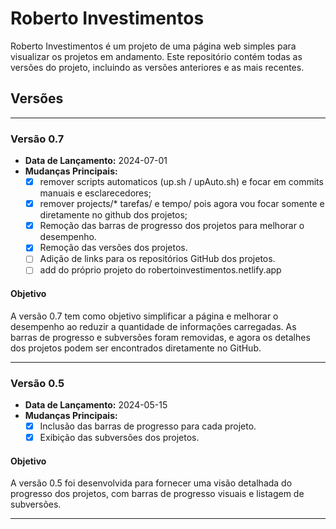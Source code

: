 # Roberto Investimentos

Roberto Investimentos é um projeto de uma página web simples para visualizar os projetos em andamento. Este repositório contém todas as versões do projeto, incluindo as versões anteriores e as mais recentes.

## Versões
_______

### Versão 0.7
- **Data de Lançamento:** 2024-07-01
- **Mudanças Principais:**
  - [x] remover scripts automaticos (up.sh / upAuto.sh) e focar em commits manuais e esclarecedores;
  - [x] remover projects/* tarefas/ e tempo/ pois agora vou focar somente e diretamente no github dos projetos;
  - [x] Remoção das barras de progresso dos projetos para melhorar o desempenho.
  - [x] Remoção das versões dos projetos.
  - [ ] Adição de links para os repositórios GitHub dos projetos.
  - [ ] add do próprio projeto do robertoinvestimentos.netlify.app
  
#### Objetivo
A versão 0.7 tem como objetivo simplificar a página e melhorar o desempenho ao reduzir a quantidade de informações carregadas. As barras de progresso e subversões foram removidas, e agora os detalhes dos projetos podem ser encontrados diretamente no GitHub.

___

### Versão 0.5
- **Data de Lançamento:** 2024-05-15
- **Mudanças Principais:**
  - [x] Inclusão das barras de progresso para cada projeto.
  - [x] Exibição das subversões dos projetos.

#### Objetivo
A versão 0.5 foi desenvolvida para fornecer uma visão detalhada do progresso dos projetos, com barras de progresso visuais e listagem de subversões.

___